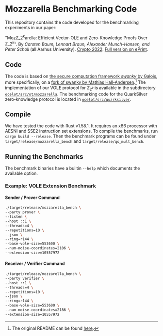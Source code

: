 # Mozzarella Benchmarking Code

This repository contains the code developed for the benchmarking experiments in our paper:

"Moz​$\mathbb{Z}\_{2^k}$​arella: Efficient Vector-OLE and Zero-Knowledge Proofs Over $\mathbb{Z}\_{2^k}$". By *Carsten Baum, Lennart Braun, Alexander Munch-Hansen, and Peter Scholl* (all Aarhus University). [Crypto 2022](https://crypto.iacr.org/2022/). [Full version on ePrint](https://eprint.iacr.org/2022/819).


## Code

The code is based on [the secure computation framework *swanky* by Galois](https://github.com/GaloisInc/swanky), more specifically, on a [fork of swanky by Mathias Hall-Andersen](https://github.com/rot256/swanky/tree/f4f9261a1f2ef7e338ab7a453fb450cc98801aac).[^1] The implementation of our VOLE protocol for $\mathbb{Z}_{2^k}$ is available in the subdirectory [`ocelot/src/ot/mozzarella`](ocelot/src/ot/mozzarella). The benchmarking code for the QuarkSilver zero-knowledge protocol is located in [`ocelot/src/quarksilver`](ocelot/src/quarksilver).

[^1]: The original README can be found [here](https://github.com/Pownieh/swanky/blob/0d66360cff270851ad9fecbeaeb8e06eee94d977/README.md).


## Compile

We have tested the code with Rust v1.58.1. It requires an x86 processor with AESNI and SSE2 instruction set extensions. To compile the benchmarks, run `cargo build --release`. Then the benchmark programs can be found under `target/release/mozzarella_bench` and `target/release/qs_mult_bench`.


## Running the Benchmarks

The benchmark binaries have a builtin `--help` which documents the available option.


### Example: VOLE Extension Benchmark

#### Sender / Prover Command
```sh
./target/release/mozzarella_bench \
--party prover \
--listen \
--host ::1 \
--threads=4 \
--repetitions=10 \
--json \
--ring=r144 \
--base-vole-size=553600 \
--num-noise-coordinates=2186 \
--extension-size=10557972
```

#### Receiver / Verifier Command
```sh
./target/release/mozzarella_bench \
--party verifier \
--host ::1 \
--threads=4 \
--repetitions=10 \
--json \
--ring=r144 \
--base-vole-size=553600 \
--num-noise-coordinates=2186 \
--extension-size=10557972
```
